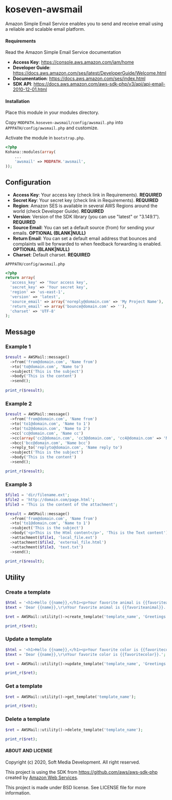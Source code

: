 # koseven-awsmail
Amazon Simple Email Service enables you to send and receive email using a reliable and scalable email platform.

#### Requirements

Read the Amazon Simple Email Service documentation

* **Access Key**: https://console.aws.amazon.com/iam/home
* **Developer Guide**: https://docs.aws.amazon.com/ses/latest/DeveloperGuide/Welcome.html
* **Documentation**: https://docs.aws.amazon.com/ses/index.html
* **SDK API**: https://docs.aws.amazon.com/aws-sdk-php/v3/api/api-email-2010-12-01.html

#### Installation

Place this module in your modules directory.

Copy `MODPATH.koseven-awsmail/config/awsmail.php` into `APPPATH/config/awsmail.php` and customize.

Activate the module in `bootstrap.php`.

```php
<?php
Kohana::modules(array(
	...
	'awsmail' => MODPATH.'awsmail',
));
```

## Configuration

* **Access Key**: Your access key (check link in Requirements). **REQUIRED**
* **Secret Key**: Your secret key (check link in Requirements). **REQUIRED**
* **Region**: Amazon SES is available in several AWS Regions around the world (check Developer Guide). **REQUIRED**
* **Version**: Version of the SDK library (you can use "latest" or "3.149.1"). **REQUIRED**
* **Source Email**: You can set a default source (from) for sending your emails.  **OPTIONAL (BLANK|NULL)**
* **Return Email**: You can set a default email address that bounces and complaints will be forwarded to when feedback forwarding is enabled. **OPTIONAL (BLANK|NULL)**
* **Charset**: Default charset. **REQUIRED**

`APPPATH/config/awsmail.php`
```php
<?php
return array(
  'access_key' => 'Your access key',
  'secret_key' => 'Your secret key',
  'region' => 'us-east-1',
  'version' => 'latest',
  'source_email' => array('noreply@domain.com' => 'My Project Name'),
  'return_email' => array('bounce@domain.com' => ''),
  'charset' => 'UTF-8'
);
```

## Message

### Example 1
```php
$result = AWSMail::message()
  ->from('from@domain.com', 'Name from')
  ->to('to@domain.com', 'Name to')
  ->subject('This is the subject')
  ->body('This is the content')
  ->send();
      
print_r($result);
```

### Example 2
```php
$result = AWSMail::message()
  ->from('from@domain.com', 'Name from')
  ->to('to1@domain.com', 'Name to 1')
  ->to('to2@domain.com', 'Name to 2')
  ->cc('cc@domain.com', 'Name cc')
  ->cc(array('cc2@domain.com', 'cc3@domain.com', 'cc4@domain.com' => 'Name cc4'))
  ->bcc('bcc@domain.com', 'Name bcc')
  ->reply_to('replyto@domain.com', 'Name reply to')
  ->subject('This is the subject')
  ->body('This is the content')
  ->send();

print_r($result);
```

### Example 3
```php
$file1 = 'dir/filename.ext';
$file2 = 'http://domain.com/page.html';
$file3 = 'This is the content of the attachment';

$result = AWSMail::message()
  ->from('from@domain.com', 'Name from')
  ->to('to1@domain.com', 'Name to 1')
  ->subject('This is the subject')
  ->body('<p>This is the Html content</p>', 'This is the Text content')
  ->attachment($file1, 'local_file.ext')
  ->attachment($file2, 'external_file.html')
  ->attachment($file3, 'text.txt')
  ->send();
      
print_r($result);
```

## Utility

### Create a template
```php
$html = '<h1>Hello {{name}},</h1><p>Your favorite animal is {{favoriteanimal}}.</p>';
$text = 'Dear {{name}},\r\nYour favorite animal is {{favoriteanimal}}.';

$ret = AWSMail::utility()->create_template('template_name', 'Greetings {{name}}', $html, $text);

print_r($ret);
```

### Update a template
```php
$html = '<h1>Hello {{name}},</h1><p>Your favorite color is {{favoritecolor}}.</p>';
$text = 'Dear {{name}},\r\nYour favorite color is {{favoritecolor}}.';

$ret = AWSMail::utility()->update_template('template_name', 'Greetings {{name}}', $html, $text);

print_r($ret);
```

### Get a template
```php
$ret = AWSMail::utility()->get_template('template_name');

print_r($ret);
```

### Delete a template
```php
$ret = AWSMail::utility()->delete_template('template_name');

print_r($ret);
```

#### ABOUT AND LICENSE

Copyright (c) 2020, Soft Media Development. All right reserved.

This project is using the SDK from https://github.com/aws/aws-sdk-php created by [Amazon Web Services](https://github.com/aws).

This project is made under BSD license. See LICENSE file for more information.
